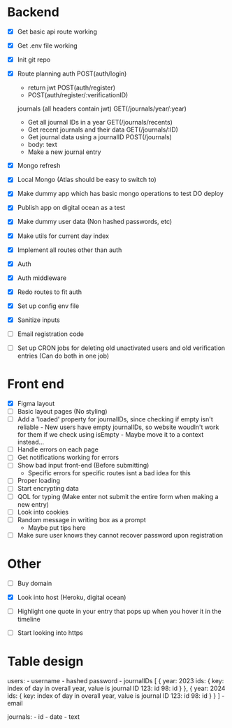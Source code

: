 # Backend
- [x] Get basic api route working
- [x] Get .env file working
- [x] Init git repo
- [x] Route planning
    auth
    POST(auth/login)
    - return jwt
    POST(auth/register)
    - POST(auth/register/:verificationID)

    journals (all headers contain jwt)
    GET(/journals/year/:year)
    - Get all journal IDs in a year
    GET(/journals/recents)
    - Get recent journals and their data
    GET(/journals/:ID)
    - Get journal data using a journalID
    POST(/journals)
    - body: text
    - Make a new journal entry

- [x] Mongo refresh
- [x] Local Mongo (Atlas should be easy to switch to)
- [x] Make dummy app which has basic mongo operations to test DO deploy
- [x] Publish app on digital ocean as a test
- [x] Make dummy user data (Non hashed passwords, etc)
- [x] Make utils for current day index
- [x] Implement all routes other than auth
- [x] Auth
- [x] Auth middleware
- [x] Redo routes to fit auth
- [x] Set up config env file
- [x] Sanitize inputs
- [ ] Email registration code
- [ ] Set up CRON jobs for deleting old unactivated users and old verification entries (Can do both in one job)

# Front end
- [x] Figma layout
- [ ] Basic layout pages (No styling)
- [ ] Add a 'loaded' property for journalIDs, since checking if empty isn't reliable
        - New users have empty journalIDs, so website woudln't work for them if we check using isEmpty
        - Maybe move it to a context instead...
- [ ] Handle errors on each page
- [ ] Get notifications working for errors
- [ ] Show bad input front-end (Before submitting)
    - Specific errors for specific routes isnt a bad idea for this
- [ ] Proper loading
- [ ] Start encrypting data
- [ ] QOL for typing (Make enter not submit the entire form when making a new entry)
- [ ] Look into cookies
- [ ] Random message in writing box as a prompt
    - Maybe put tips here
- [ ] Make sure user knows they cannot recover password upon registration

# Other
- [ ] Buy domain
- [x] Look into host (Heroku, digital ocean)
- [ ] Highlight one quote in your entry that pops up when you hover it in the timeline
- [ ] Start looking into https


# Table design

users:
    - username
    - hashed password
    - journalIDs
        [
            {
                year: 2023
                ids: { key: index of day in overall year, value is journal ID
                    123: id
                    98: id
                }
            },
            {
                year: 2024
                ids: { key: index of day in overall year, value is journal ID
                    123: id
                    98: id
                } 
            }
        ]
    - email

journals:
    - id
    - date
    - text